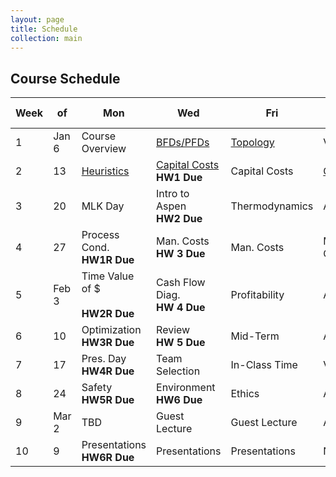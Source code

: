 ```yaml
---
layout: page
title: Schedule
collection: main
---
```


## Course Schedule

| Week | of    | Mon             | Wed             | Fri             | Quiz        | Reading  | HW (AA) | HW (AB) |
| ---- | ----- | --------------- | --------------- | --------------- | ----------- | -------- | -------- | -------- |
| 1    | Jan 6 | Course Overview | [BFDs/PFDs](https://github.com/uw-cheme485/uw-cheme485.github.io/raw/master/lectures/C1_Process_Diagrams.pdf)       | [Topology](https://github.com/uw-cheme485/uw-cheme485.github.io/raw/master/lectures/C2_Structure_Synthesis_PFD.pdf)        | Visio       | T1,2,12  | [HW 1](https://classroom.github.com/a/yCkijtJu)     | [HW 1](https://canvas.uw.edu/courses/1353698/assignments/5107491) |
| 2    | 13    | [Heuristics](https://github.com/uw-cheme485/uw-cheme485.github.io/raw/master/lectures/L4_Separations_Heuristics.pptx)      | [Capital Costs](https://github.com/uw-cheme485/uw-cheme485.github.io/raw/master/lectures/C7_Capital_Cost.pdf) <br> **HW1 Due**  | Capital Costs   | [CAPCOST](https://github.com/uw-cheme485/uw-cheme485.github.io/raw/master/lectures/CAPCOST_2012.xls)     | T11,7    | [HW 2](https://classroom.github.com/a/7_c5U1yU)     | [HW 2](https://canvas.uw.edu/courses/1353698/assignments/5107530) |
| 3    | 20    | MLK Day         | Intro to Aspen <br> **HW2 Due** | Thermodynamics  | Aspen       | T6,13,[Aspen](http://www.cchem.berkeley.edu/cbe150b/docs/VLE/Guidelines.pdf) | [HW 3](https://classroom.github.com/a/7hgs3vBC)     | [HW 3](https://canvas.uw.edu/courses/1353698/assignments/5107538) |
| 4    | 27    | Process Cond. <br> **HW1R Due**   | Man. Costs <br> **HW 3 Due**     | Man. Costs      | Man. Costs  | T8       | [HW 4](https://classroom.github.com/a/OPgjJVos)     | [HW 4](https://canvas.uw.edu/courses/1353698/assignments/5107602) |     
| 5    | Feb 3 | Time Value of $ <br> <br> **HW2R Due** | Cash Flow Diag. <br> **HW 4 Due** | Profitability   | Aspen       | T9,10    | [HW 5](https://classroom.github.com/a/nVifKv1-)     | [HW 5](https://canvas.uw.edu/courses/1353698/assignments/5107683) |
| 6    | 10    | Optimization <br> **HW3R Due**   | Review <br> **HW 5 Due**         | Mid-Term        | Aspen       | T14      |          |
| 7    | 17    | Pres. Day <br> **HW4R Due**      | Team Selection  | In-Class Time   | Visio       | -------- | [HW 6](https://classroom.github.com/a/igxERhIC)     | [HW 6](https://canvas.uw.edu/courses/1353698/assignments/5107728) |
| 8    | 24    | Safety <br> **HW5R Due**         | Environment <br> **HW6 Due**    | Ethics          | Aspen       | -------- | PR       |
| 9    | Mar 2 | TBD             | Guest Lecture   | Guest Lecture   | Aspen       | -------- | PFD      |
| 10   | 9     | Presentations <br> **HW6R Due**  | Presentations   | Presentations   | NA          | -------- | FR       |
